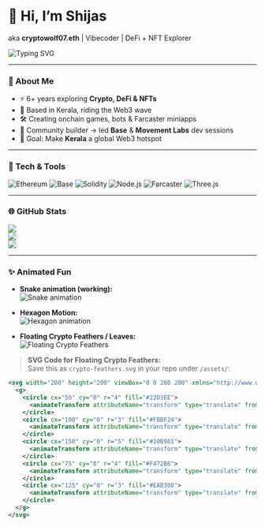 # 🐺 Hi, I’m Shijas
aka **cryptowolf07.eth** | Vibecoder | DeFi + NFT Explorer

![Typing SVG](https://readme-typing-svg.demolab.com?font=Fira+Code&size=26&duration=4000&pause=800&color=22D3EE&width=800&lines=🌴+Building+Web3+from+Kerala;🚀+Onboarding+Web2+devs+into+Web3;🌀+6+Years+in+Crypto;🎯+Dream%3A+Kerala's+Web3+Leader)

---

### 🌊 About Me
- ⚡ 6+ years exploring **Crypto, DeFi & NFTs**
- 🌴 Based in Kerala, riding the Web3 wave
- 🛠️ Creating onchain games, bots & Farcaster miniapps
- 🧩 Community builder → led **Base** & **Movement Labs** dev sessions
- 🌟 Goal: Make **Kerala** a global Web3 hotspot

---

### 🔧 Tech & Tools
![Ethereum](https://img.shields.io/badge/-Ethereum-3C3C3D?logo=ethereum&logoColor=white)
![Base](https://img.shields.io/badge/-Base-0052FF?logo=coinbase&logoColor=white)
![Solidity](https://img.shields.io/badge/-Solidity-363636?logo=solidity&logoColor=white)
![Node.js](https://img.shields.io/badge/-Node.js-339933?logo=nodedotjs&logoColor=white)
![Farcaster](https://img.shields.io/badge/-Farcaster-6F3AFF?logoColor=white)
![Three.js](https://img.shields.io/badge/-Three.js-000000?logo=three.js&logoColor=white)

---

### 🌐 GitHub Stats
![](https://github-readme-stats.vercel.app/api?username=Shijas786&show_icons=true&theme=radical&count_private=true)  
![](https://github-readme-streak-stats.herokuapp.com/?user=Shijas786&theme=radical)  
![](https://github-readme-stats.vercel.app/api/top-langs/?username=Shijas786&layout=compact&theme=radical)

---

### ✨ Animated Fun
- **Snake animation (working):**  
![Snake animation](https://raw.githubusercontent.com/anuraghazra/github-readme-stats/master/assets/animated-snake.svg)

- **Hexagon Motion:**  
![Hexagon animation](https://raw.githubusercontent.com/anuraghazra/github-readme-stats/master/assets/animated-hexagon.svg)

- **Floating Crypto Feathers / Leaves:**  
![Floating Crypto Feathers](https://raw.githubusercontent.com/yourusername/assets/main/crypto-feathers.svg)

> **SVG Code for Floating Crypto Feathers:**  
> Save this as `crypto-feathers.svg` in your repo under `/assets/`:
```xml
<svg width="200" height="200" viewBox="0 0 200 200" xmlns="http://www.w3.org/2000/svg">
  <g>
    <circle cx="50" cy="0" r="4" fill="#22D3EE">
      <animateTransform attributeName="transform" type="translate" from="0,0" to="0,200" dur="6s" repeatCount="indefinite" />
    </circle>
    <circle cx="100" cy="0" r="3" fill="#FBBF24">
      <animateTransform attributeName="transform" type="translate" from="0,0" to="0,200" dur="8s" repeatCount="indefinite" />
    </circle>
    <circle cx="150" cy="0" r="5" fill="#10B981">
      <animateTransform attributeName="transform" type="translate" from="0,0" to="0,200" dur="5s" repeatCount="indefinite" />
    </circle>
    <circle cx="75" cy="0" r="4" fill="#F472B6">
      <animateTransform attributeName="transform" type="translate" from="0,0" to="0,200" dur="7s" repeatCount="indefinite" />
    </circle>
    <circle cx="125" cy="0" r="3" fill="#EAB308">
      <animateTransform attributeName="transform" type="translate" from="0,0" to="0,200" dur="6.5s" repeatCount="indefinite" />
    </circle>
  </g>
</svg>


